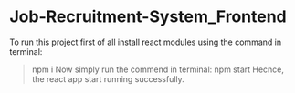 # Job-Recruitment-System_Frontend
To run this project first of all install react modules using the command in terminal: 
> npm i
Now simply run the commend in terminal:
> npm start
Hecnce, the react app start running successfully.
